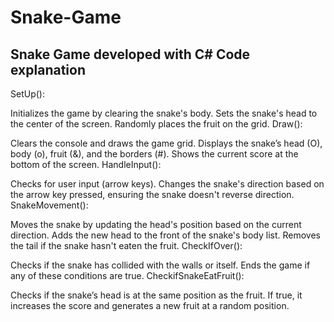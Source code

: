 # Snake-Game
 Snake Game developed with C# 
Code explanation
 --------
 SetUp():

Initializes the game by clearing the snake's body.
Sets the snake's head to the center of the screen.
Randomly places the fruit on the grid.
Draw():

Clears the console and draws the game grid.
Displays the snake’s head (O), body (o), fruit (&), and the borders (#).
Shows the current score at the bottom of the screen.
HandleInput():

Checks for user input (arrow keys).
Changes the snake's direction based on the arrow key pressed, ensuring the snake doesn't reverse direction.
SnakeMovement():

Moves the snake by updating the head's position based on the current direction.
Adds the new head to the front of the snake's body list.
Removes the tail if the snake hasn't eaten the fruit.
CheckIfOver():

Checks if the snake has collided with the walls or itself.
Ends the game if any of these conditions are true.
CheckifSnakeEatFruit():

Checks if the snake’s head is at the same position as the fruit.
If true, it increases the score and generates a new fruit at a random position.
